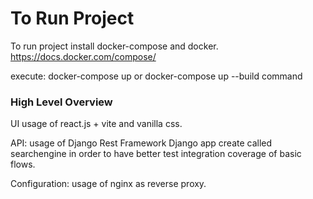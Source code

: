 # To Run Project

To run project install docker-compose and docker. https://docs.docker.com/compose/

execute: docker-compose up or docker-compose up --build command

### High Level Overview

UI
usage of react.js + vite and vanilla css.

API:
usage of Django Rest Framework
Django app create called searchengine in order to have better test integration coverage of basic flows.

Configuration:
usage of nginx as reverse proxy.
